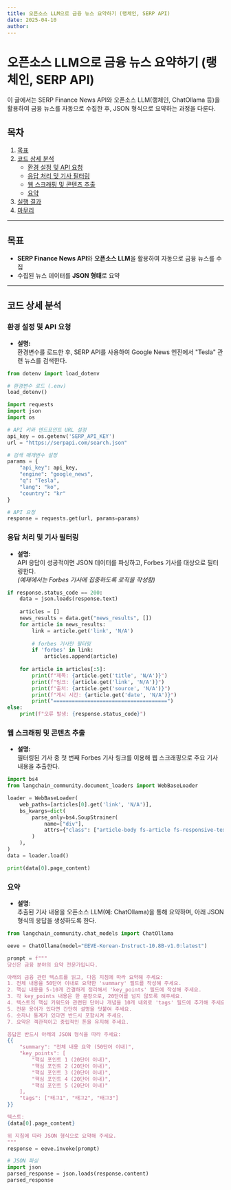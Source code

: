 ```yaml
---
title: 오픈소스 LLM으로 금융 뉴스 요약하기 (랭체인, SERP API)
date: 2025-04-10
author:
---
```


# 오픈소스 LLM으로 금융 뉴스 요약하기 (랭체인, SERP API)

이 글에서는 SERP Finance News API와 오픈소스 LLM(랭체인, ChatOllama 등)을 활용하여 금융 뉴스를 자동으로 수집한 후, JSON 형식으로 요약하는 과정을 다룬다.

## 목차
1. [목표](#목표)
2. [코드 상세 분석](#코드-상세-분석)
   - [환경 설정 및 API 요청](#환경-설정-및-API-요청)
   - [응답 처리 및 기사 필터링](#응답-처리-및-기사-필터링)
   - [웹 스크래핑 및 콘텐츠 추출](#웹-스크래핑-및-콘텐츠-추출)
   - [요약](#요약)
3. [실행 결과](#실행-결과)
4. [마무리](#마무리)

---

## 목표

- **SERP Finance News API**와 **오픈소스 LLM**을 활용하여 자동으로 금융 뉴스를 수집  
- 수집된 뉴스 데이터를 **JSON 형태**로 요약

---

## 코드 상세 분석

### 환경 설정 및 API 요청

- **설명:**  
  환경변수를 로드한 후, SERP API를 사용하여 Google News 엔진에서 "Tesla" 관련 뉴스를 검색한다.

```python
from dotenv import load_dotenv

# 환경변수 로드 (.env)
load_dotenv()

import requests
import json
import os

# API 키와 엔드포인트 URL 설정
api_key = os.getenv('SERP_API_KEY')
url = "https://serpapi.com/search.json"

# 검색 매개변수 설정
params = {
    "api_key": api_key,
    "engine": "google_news",
    "q": "Tesla",
    "lang": "ko",
    "country": "kr"
}

# API 요청
response = requests.get(url, params=params)
```

### 응답 처리 및 기사 필터링

- **설명:**  
    API 응답이 성공적이면 JSON 데이터를 파싱하고, Forbes 기사를 대상으로 필터링한다.  
    _(예제에서는 Forbes 기사에 집중하도록 로직을 작성함)_
```python
if response.status_code == 200:
    data = json.loads(response.text)
    
    articles = []
    news_results = data.get("news_results", [])
    for article in news_results:
        link = article.get('link', 'N/A')
        
        # forbes 기사만 필터링
        if 'forbes' in link:
            articles.append(article)
    
    for article in articles[:5]:
        print(f"제목: {article.get('title', 'N/A')}")
        print(f"링크: {article.get('link', 'N/A')}")
        print(f"출처: {article.get('source', 'N/A')}")
        print(f"게시 시간: {article.get('date', 'N/A')}")
        print("=====================================")
else:
    print(f"오류 발생: {response.status_code}")

```
### 웹 스크래핑 및 콘텐츠 추출

- **설명:**  
    필터링된 기사 중 첫 번째 Forbes 기사 링크를 이용해 웹 스크래핑으로 주요 기사 내용을 추출한다.
```python
import bs4
from langchain_community.document_loaders import WebBaseLoader

loader = WebBaseLoader(
    web_paths=[articles[0].get('link', 'N/A')],
    bs_kwargs=dict(
        parse_only=bs4.SoupStrainer(
            name=["div"],
            attrs={"class": ["article-body fs-article fs-responsive-text current-article article-topline"]},
        )
    ),
)
data = loader.load()

print(data[0].page_content)

```

### 요약

- **설명:**  
    추출된 기사 내용을 오픈소스 LLM(예: ChatOllama)을 통해 요약하며, 아래 JSON 형식의 응답을 생성하도록 한다.
```python
from langchain_community.chat_models import ChatOllama

eeve = ChatOllama(model="EEVE-Korean-Instruct-10.8B-v1.0:latest")

prompt = f"""
당신은 금융 분야의 요약 전문가입니다. 

아래의 금융 관련 텍스트를 읽고, 다음 지침에 따라 요약해 주세요:
1. 전체 내용을 50단어 이내로 요약한 'summary' 필드를 작성해 주세요.
2. 핵심 내용을 5-10개 간결하게 정리해서 'key_points' 필드에 작성해 주세요.
3. 각 key_points 내용은 한 문장으로, 20단어를 넘지 않도록 해주세요.
4. 텍스트의 핵심 키워드와 관련된 단어나 개념을 10개 내외로 'tags' 필드에 추가해 주세요.
5. 전문 용어가 있다면 간단히 설명을 덧붙여 주세요.
6. 숫자나 통계가 있다면 반드시 포함시켜 주세요.
7. 요약은 객관적이고 중립적인 톤을 유지해 주세요.

응답은 반드시 아래의 JSON 형식을 따라 주세요: 
{{
    "summary": "전체 내용 요약 (50단어 이내)",
    "key_points": [
        "핵심 포인트 1 (20단어 이내)",
        "핵심 포인트 2 (20단어 이내)",
        "핵심 포인트 3 (20단어 이내)",
        "핵심 포인트 4 (20단어 이내)",
        "핵심 포인트 5 (20단어 이내)"
    ],
    "tags": ["태그1", "태그2", "태그3"]
}}

텍스트: 
{data[0].page_content}

위 지침에 따라 JSON 형식으로 요약해 주세요. 
"""
response = eeve.invoke(prompt)

# JSON 파싱
import json
parsed_response = json.loads(response.content)
parsed_response

```